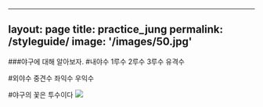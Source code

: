 
---
layout: page
title: practice_jung
permalink: /styleguide/
image: '/images/50.jpg'
---

###야구에 대해 알아보자.
#내야수
1루수
2루수
3루수
유격수

#외야수
중견수
좌익수
우익수

#야구의 꽃은 투수이다
<img src="/images/pitcher.png">


